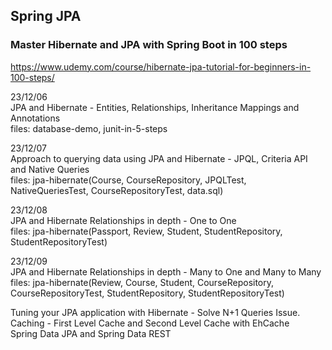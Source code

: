 ## Spring JPA
### Master Hibernate and JPA with Spring Boot in 100 steps
https://www.udemy.com/course/hibernate-jpa-tutorial-for-beginners-in-100-steps/

23/12/06  
JPA and Hibernate - Entities, Relationships, Inheritance Mappings and Annotations  
files: database-demo, junit-in-5-steps  

23/12/07  
Approach to querying data using JPA and Hibernate - JPQL, Criteria API and Native Queries  
files: jpa-hibernate(Course, CourseRepository, JPQLTest, NativeQueriesTest, CourseRepositoryTest, data.sql)  

23/12/08  
JPA and Hibernate Relationships in depth - One to One  
files: jpa-hibernate(Passport, Review, Student, StudentRepository, StudentRepositoryTest)

23/12/09  
JPA and Hibernate Relationships in depth - Many to One and Many to Many  
files: jpa-hibernate(Review, Course, Student, CourseRepository, CourseRepositoryTest, StudentRepository, StudentRepositoryTest)

Tuning your JPA application with Hibernate - Solve N+1 Queries Issue.     
Caching - First Level Cache and Second Level Cache with EhCache    
Spring Data JPA and Spring Data REST    

